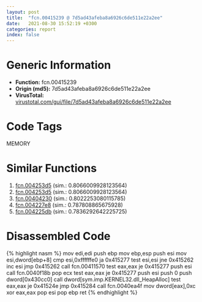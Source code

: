 ```yaml
---
layout: post
title:  "fcn.00415239 @ 7d5ad43afeba8a6926c6de511e22a2ee"
date:   2021-08-30 15:52:19 +0300
categories: report
index: false
---
```


# Generic Information
- **Function:** fcn.00415239
- **Origin (md5):** 7d5ad43afeba8a6926c6de511e22a2ee
- **VirusTotal:** [virustotal.com/gui/file/7d5ad43afeba8a6926c6de511e22a2ee][virustotal_ref]

# Code Tags
<span class="tag" id="MEMORY">MEMORY</span>


# Similar Functions

1. [fcn.004253d5][similar_1_ref] (sim.: 0.8066009928123564)
2. [fcn.004253d5][similar_2_ref] (sim.: 0.8066009928123564)
3. [fcn.00404230][similar_3_ref] (sim.: 0.8022253080115785)
4. [fcn.004227e8][similar_4_ref] (sim.: 0.787808865675928)
5. [fcn.004225db][similar_5_ref] (sim.: 0.7836292642225725)


# Disassembled Code

{% highlight nasm %}
mov edi,edi
push ebp
mov ebp,esp
push esi
mov esi,dword[ebp+8]
cmp esi,0xffffffe0
ja 0x415277
test esi,esi
jne 0x415262
inc esi
jmp 0x415262
call fcn.00411570
test eax,eax
je 0x415277
push esi
call fcn.0040f18b
pop ecx
test eax,eax
je 0x415277
push esi
push 0
push dword[0x430cc0]
call dword[sym.imp.KERNEL32.dll_HeapAlloc]
test eax,eax
je 0x41524e
jmp 0x415284
call fcn.0040ea4f
mov dword[eax],0xc
xor eax,eax
pop esi
pop ebp
ret 
{% endhighlight %}


[similar_1_ref]: /report/fcn.004253d5@f068e0a788db6c075da6c407576e943b
[similar_2_ref]: /report/fcn.004253d5@e02c832a2c768752009e071574e12967
[similar_3_ref]: /report/fcn.00404230@a6cf94ccbcdc43329b71e021286f4210
[similar_4_ref]: /report/fcn.004227e8@95dcdba8582e477a229b89919cd4d209
[similar_5_ref]: /report/fcn.004225db@9e9e09e44e48901b1c3d0f12f9fa9c06
[virustotal_ref]: https://www.virustotal.com/gui/file/7d5ad43afeba8a6926c6de511e22a2ee